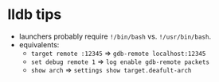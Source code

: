 # lldb tips

- launchers probably require `!/bin/bash` vs. `!/usr/bin/bash`.
- equivalents:
  - `target remote :12345` => `gdb-remote localhost:12345`
  - `set debug remote 1` => `log enable gdb-remote packets`
  - `show arch` => `settings show target.deafult-arch`
